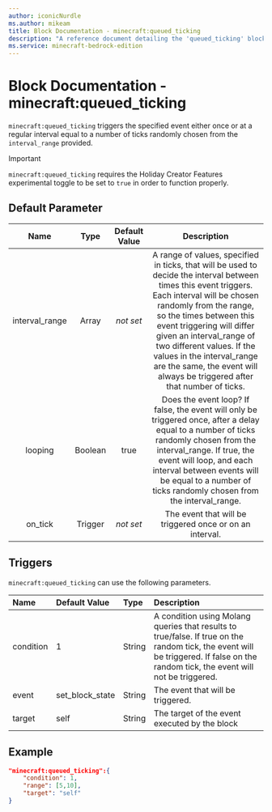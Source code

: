```yaml
---
author: iconicNurdle
ms.author: mikeam
title: Block Documentation - minecraft:queued_ticking
description: "A reference document detailing the 'queued_ticking' block trigger"
ms.service: minecraft-bedrock-edition
---
```


# Block Documentation - minecraft:queued_ticking

`minecraft:queued_ticking` triggers the specified event either once or at a regular interval equal to a number of ticks randomly chosen from the `interval_range` provided.

>[!IMPORTANT]
> `minecraft:queued_ticking` requires the Holiday Creator Features experimental toggle to be set to `true` in order to function properly.

## Default Parameter

|Name| Type| Default Value| Description |
|:-----------:|:-----------:|:-----------:|:-----------:|
|interval_range| Array | *not set* | A range of values, specified in ticks, that will be used to decide the interval between times this event triggers. Each interval will be chosen randomly from the range, so the times between this event triggering will differ given an interval_range of two different values. If the values in the interval_range are the same, the event will always be triggered after that number of ticks. |
| looping| Boolean| true| Does the event loop? If false, the event will only be triggered once, after a delay equal to a number of ticks randomly chosen from the interval_range. If true, the event will loop, and each interval between events will be equal to a number of ticks randomly chosen from the interval_range. |
| on_tick| Trigger| *not set* | The event that will be triggered once or on an interval. |

## Triggers

`minecraft:queued_ticking` can use the following parameters.

|Name |Default Value  |Type  |Description  |
|:----------|:----------|:----------|:----------|
|condition| 1| String|  A condition using Molang queries that results to true/false. If true on the random tick, the event will be triggered. If false on the random tick, the event will not be triggered. |
|event| set_block_state| String|  The event that will be triggered. |
|target| self| String| The target of the event executed by the block |

## Example

```json
"minecraft:queued_ticking":{
    "condition": 1,
    "range": [5,10],
    "target": "self"
}
```
